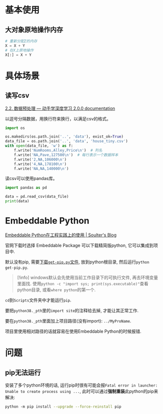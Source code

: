 
# 基本使用

## 大对象原地操作内存

```python
# 重新分配Z的内存
X = X + Y
# 在X上原地操作
X[:] = X + Y
```


# 具体场景

## 读写csv

[2.2. 数据预处理 — 动手学深度学习 2.0.0 documentation](https://zh.d2l.ai/chapter_preliminaries/pandas.html)

以逗号分隔数据，用换行符来换行，以满足csv的格式。

```python
import os

os.makedirs(os.path.join('..', 'data'), exist_ok=True)
data_file = os.path.join('..', 'data', 'house_tiny.csv')
with open(data_file, 'w') as f:
    f.write('NumRooms,Alley,Price\n')  # 列名
    f.write('NA,Pave,127500\n')  # 每行表示一个数据样本
    f.write('2,NA,106000\n')
    f.write('4,NA,178100\n')
    f.write('NA,NA,140000\n')
```

读csv可以使用pandas库。

```python
import pandas as pd

data = pd.read_csv(data_file)
print(data)
```


# Embeddable Python

[Embeddable Python在工程实践上的使用 | Soulter's Blog](https://blog.soulter.top/posts/embbed-python.html)

官网下载时选择 Embeddable Package 可以下载精简版python, 它可以集成到项目中.

默认没有pip, 需要[下载`get-pip.py`文件](https://bootstrap.pypa.io/get-pip.py), 放到python根目录, 然后运行`python get-pip.py`.

> [!info]
> windows默认会先使用当前工作目录下的可执行文件, 再去环境变量里面找. 使用`python -c "import sys; print(sys.executable)"`查看python目录, 或看`where python`的第一个.

`cd`到`Scripts`文件夹中才能运行`pip`.

要把`python38._pth`里的`import site`的注释给去掉, 才能让其正常工作.

要在`python38._pth`里面加上项目路径(没有import): `../MyProName`.

项目里使用相对路径的话就容易在使用Embeddable Python的时候报错.

# 问题

## pip无法运行

安装了多个python环境的话, 运行pip时很有可能会报`Fatal error in launcher: Unable to create process using ...`, 此时可以通过**强制重装**此python的pip来解决:

```bash
python -m pip install --upgrade --force-reinstall pip
```










